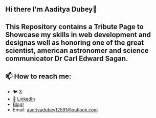 ## Hi there I'm **Aaditya Dubey**👋
## This Repository contains a Tribute Page to Showcase my skills in web development and designas well as honoring one of the great scientist, american astronomer and science communicator **Dr Carl Edward Sagan**.

## 📫 How to reach me:

- 🐦 [X](https://x.com/itsaadi_09?t=utIRWM5OptytYYL9_97bAg&s=09)
- 💬 [LinkedIn](https://www.linkedin.com/in/aaditya-dubey09)
- [Blog!](https://therusticreveriehub.blogspot.com)
- Email: aadityadubey12591@outlook.com
